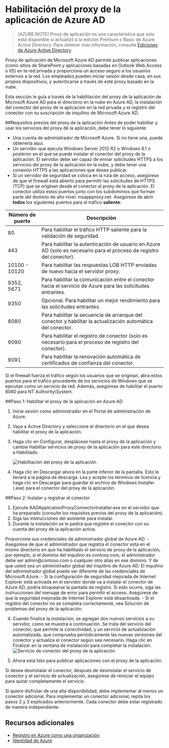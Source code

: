 <properties
	pageTitle="Habilitación del proxy de la aplicación de Azure AD"
	description="Explica cómo poner en funcionamiento el proxy de la aplicación de Azure AD."
	services="active-directory"
	documentationCenter=""
	authors="rkarlin"
	manager="terrylan"
	editor=""/>

<tags
	ms.service="active-directory"
	ms.workload="identity"
	ms.tgt_pltfrm="na"
	ms.devlang="na"
	ms.topic="article"
	ms.date="07/07/2015"
	ms.author="rkarlin"/>

# Habilitación del proxy de la aplicación de Azure AD
> [AZURE.NOTE] Proxy de aplicación es una característica que solo está disponible si actualizó a la edición Premium o Basic de Azure Active Directory. Para obtener más información, consulte [Ediciones de Azure Active Directory](https://msdn.microsoft.com/library/azure/dn532272.aspx).

Proxy de aplicación de Microsoft Azure AD permite publicar aplicaciones (como sitios de SharePoint y aplicaciones basadas en Outlook Web Access o IIS) en la red privada y proporciona un acceso seguro a los usuarios externos a la red. Los empleados pueden iniciar sesión desde casa, en sus propios dispositivos, y autenticarse a través de este proxy basado en la nube.

Esta sección le guía a través de la habilitación del proxy de la aplicación de Microsoft Azure AD para el directorio en la nube en Azure AD, la instalación del conector del proxy de la aplicación en la red privada y el registro del conector con su suscripción de inquilino de Microsoft Azure AD.

##Requisitos previos del proxy de la aplicación
Antes de poder habilitar y usar los servicios del proxy de la aplicación, debe tener lo siguiente:

- Una cuenta de administrador de Microsoft Azure. Si no tiene una, puede obtenerla aquí.
- Un servidor que ejecuta Windows Server 2012 R2 o Windows 8.1 o posterior en el que se puede instalar el conector del proxy de la aplicación. El servidor debe ser capaz de enviar solicitudes HTTPS a los servicios del proxy de la aplicación en la nube, y debe tener una conexión HTTPS a las aplicaciones que desea publicar. 
- Si un servidor de seguridad se coloca en la ruta de acceso, asegúrese de que el firewall está abierto para permitir las solicitudes de HTTPS (TCP) que se originan desde el conector al proxy de la aplicación. El conector utiliza estos puertos junto con los subdominios que forman parte del dominio de alto nivel: msappproxy.net. Asegúrese de abrir **todos** los siguientes puertos para el tráfico **saliente**:

Número de puerto | Descripción
--- | ---
80 | Para habilitar el tráfico HTTP saliente para la validación de seguridad.
443 | Para habilitar la autenticación de usuario en Azure AD (solo es necesario para el proceso de registro del conector).
10100 - 10120 | Para habilitar las respuestas LOB HTTP enviadas de nuevo hacia el servidor proxy.
9352, 5671 | Para habilitar la comunicación entre el conector hacia el servicio de Azure para las solicitudes entrantes.
9350 | Opcional. Para habilitar un mejor rendimiento para las solicitudes entrantes.
8080 | Para habilitar la secuencia de arranque del conector y habilitar la actualización automática del conector.
9090 | Para habilitar el registro de conector (solo es necesario para el proceso de registro del conector).
9091 | Para habilitar la renovación automática de certificados de confianza del conector.
 
Si el firewall fuerza el tráfico según los usuarios que se originan, abra estos puertos para el tráfico procedente de los servicios de Windows que se ejecutan como un servicio de red. Además, asegúrese de habilitar el puerto 8080 para NT Authority\\System.


##Paso 1: Habilitar el proxy de la aplicación en Azure AD
1. Inicie sesión como administrador en el Portal de administración de Azure.
2. Vaya a Active Directory y seleccione el directorio en el que desea habilitar el proxy de la aplicación.
3. Haga clic en Configurar, desplácese hasta el proxy de la aplicación y cambie Habilitar servicios de proxy de la aplicación para este directorio a Habilitado.

	![Habilitación del proxy de la aplicación](http://i.imgur.com/87woFzq.png) <p>
4. Haga clic en Descargar ahora en la parte inferior de la pantalla. Esto le llevará a la página de descarga. Lea y acepte los términos de licencia y haga clic en Descargar para guardar el archivo de Windows Installer (.exe) para el conector del proxy de la aplicación. 

##Paso 2: Instalar y registrar el conector
1. Ejecute AADApplicationProxyConnectorInstaller.exe en el servidor que ha preparado (consulte los requisitos previos del proxy de la aplicación).
2. Siga las instrucciones del asistente para instalar.
3. Durante la instalación se le pedirá que registre el conector con su cuenta del proxy de la aplicación activa.
<p>Proporcione sus credenciales de administrador global de Azure AD.
- Asegúrese de que el administrador que registra el conector está en el mismo directorio en que ha habilitado el servicio de proxy de la aplicación; por ejemplo, si el dominio del inquilino es contoso.com, el administrador debe ser admin@contoso.com o cualquier otro alias en ese dominio. Y de que usted sea un administrador global del inquilino de Azure AD. El inquilino del administrador global puede ser diferente de las credenciales de Microsoft Azure.
- Si la configuración de seguridad mejorada de Internet Explorer está activada en el servidor donde va a instalar el conector de Azure AD, podría bloquearse la pantalla de registro. Si esto ocurre, siga las instrucciones del mensaje de error para permitir el acceso. Asegúrese de que la seguridad mejorada de Internet Explorer está desactivada.
- Si el registro del conector no se completa correctamente, vea Solución de problemas del proxy de la aplicación.

4. Cuando finalice la instalación, se agregan dos nuevos servicios a su servidor, como se muestra a continuación. Se trata del servicio del conector, que permite la conectividad, y un servicio de actualización automatizada, que comprueba periódicamente las nuevas versiones del conector y actualiza el conector según sea necesario. Haga clic en Finalizar en la ventana de instalación para completar la instalación. ![Servicio de conector del proxy de la aplicación](http://i.imgur.com/zsVJKOz.png) <p>
5. Ahora está listo para publicar aplicaciones con el proxy de la aplicación.

Si desea desinstalar el conector, después de desinstalar el servicio de conector y el servicio de actualización, asegúrese de reiniciar el equipo para quitar completamente el servicio. <p>Si quiere disfrutar de una alta disponibilidad, debe implementar al menos un conector adicional. Para implementar un conector adicional, repita los pasos 2 y 3 explicados anteriormente. Cada conector debe estar registrado de manera independiente.



## Recursos adicionales

* [Registro en Azure como una organización](..sign-up-organization.md)
* [Identidad de Azure](..fundamentals-identity.md)

<!---HONumber=August15_HO6-->